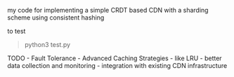 my code for implementing a simple CRDT based CDN with a sharding scheme using consistent hashing


to test 
> python3 test.py

TODO
    - Fault Tolerance
    - Advanced Caching Strategies - like LRU
    - better data collection and monitoring
    - integration with existing CDN infrastructure
